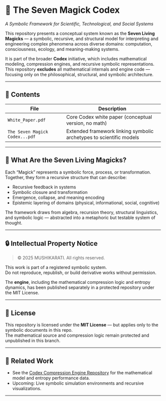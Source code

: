 # 🔮 The Seven Magick Codex  
*A Symbolic Framework for Scientific, Technological, and Social Systems*

This repository presents a conceptual system known as the **Seven Living Magicks** — a symbolic, recursive, and structural model for interpreting and engineering complex phenomena across diverse domains: computation, consciousness, ecology, and meaning-making systems.

It is part of the broader **Codex** initiative, which includes mathematical modeling, compression engines, and recursive symbolic representations.  
This repository **excludes** all mathematical internals and engine code — focusing only on the philosophical, structural, and symbolic architecture.

---

## 📘 Contents

| File | Description |
|------|-------------|
| `White_Paper.pdf` | Core Codex white paper (conceptual version, no math) |
| `The Seven Magick Codex...pdf` | Extended framework linking symbolic archetypes to scientific models |

---

## 🧠 What Are the Seven Living Magicks?

Each “Magick” represents a symbolic force, process, or transformation.  
Together, they form a recursive structure that can describe:

- Recursive feedback in systems  
- Symbolic closure and transformation  
- Emergence, collapse, and meaning encoding  
- Epistemic layering of domains (physical, informational, social, cognitive)

The framework draws from algebra, recursion theory, structural linguistics, and symbolic logic — abstracted into a metaphoric but testable system of thought.

---

## 🔒 Intellectual Property Notice

> © 2025 MUSHIKARATI. All rights reserved.

This work is part of a registered symbolic system.  
Do not reproduce, republish, or build derivative works without permission.

The **engine**, including the mathematical compression logic and entropy dynamics, has been published separately in a protected repository under the MIT License.

---

## 📜 License

This repository is licensed under the **MIT License** — but applies only to the symbolic documents in this repo.  
The mathematical source and compression logic remain protected and unpublished in this branch.

---

## 📎 Related Work

- See the [Codex Compression Engine Repository](#) for the mathematical model and entropy performance data.
- Upcoming: Live symbolic simulation environments and recursive visualizations.

---
